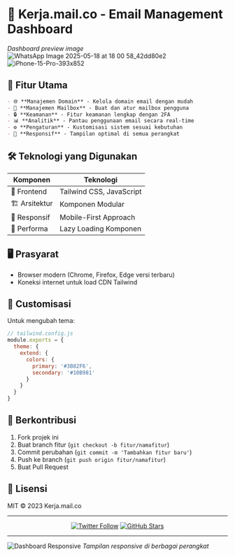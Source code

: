 # 📧 Kerja.mail.co - Email Management Dashboard

 *Dashboard preview image*
![WhatsApp Image 2025-05-18 at 18 00 58_42dd80e2](https://github.com/user-attachments/assets/dc60f51a-9319-45d8-9de3-3d214407e858)
![iPhone-15-Pro-393x852](https://github.com/user-attachments/assets/32ce6ebd-db66-40a6-9c4c-0db5fe593f3d)

## 🚀 Fitur Utama

```markdown
- 🌐 **Manajemen Domain** - Kelola domain email dengan mudah
- 📧 **Manajemen Mailbox** - Buat dan atur mailbox pengguna
- 🔒 **Keamanan** - Fitur keamanan lengkap dengan 2FA
- 📊 **Analitik** - Pantau penggunaan email secara real-time
- ⚙️ **Pengaturan** - Kustomisasi sistem sesuai kebutuhan
- 📱 **Responsif** - Tampilan optimal di semua perangkat
```

## 🛠 Teknologi yang Digunakan

<div align="center">
  
| Komponen       | Teknologi                     |
|----------------|-------------------------------|
| 🎨 Frontend    | Tailwind CSS, JavaScript      |
| 🏗️ Arsitektur  | Komponen Modular              |
| 📱 Responsif   | Mobile-First Approach         |
| 🚀 Performa    | Lazy Loading Komponen         |

</div>

## 🖥️ Prasyarat

- Browser modern (Chrome, Firefox, Edge versi terbaru)
- Koneksi internet untuk load CDN Tailwind


## 🎨 Customisasi

Untuk mengubah tema:
```javascript
// tailwind.config.js
module.exports = {
  theme: {
    extend: {
      colors: {
        primary: '#3B82F6',
        secondary: '#10B981'
      }
    }
  }
}
```

## 🤝 Berkontribusi

1. Fork projek ini
2. Buat branch fitur (`git checkout -b fitur/namafitur`)
3. Commit perubahan (`git commit -m 'Tambahkan fitur baru'`)
4. Push ke branch (`git push origin fitur/namafitur`)
5. Buat Pull Request

## 📜 Lisensi

MIT © 2023 Kerja.mail.co

---

<div align="center">
  
[![Twitter Follow](https://img.shields.io/twitter/follow/kerjamaillco?style=social)](https://twitter.com/kerjamaillco)
[![GitHub Stars](https://img.shields.io/github/stars/username/kerja-mail-dashboard?style=social)](https://github.com/username/kerja-mail-dashboard)

</div>



---



![Dashboard Responsive](responsive-showcase.gif) *Tampilan responsive di berbagai perangkat*

